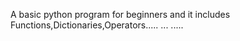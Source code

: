A basic python program for beginners and it includes Functions,Dictionaries,Operators.....   ...    .....
